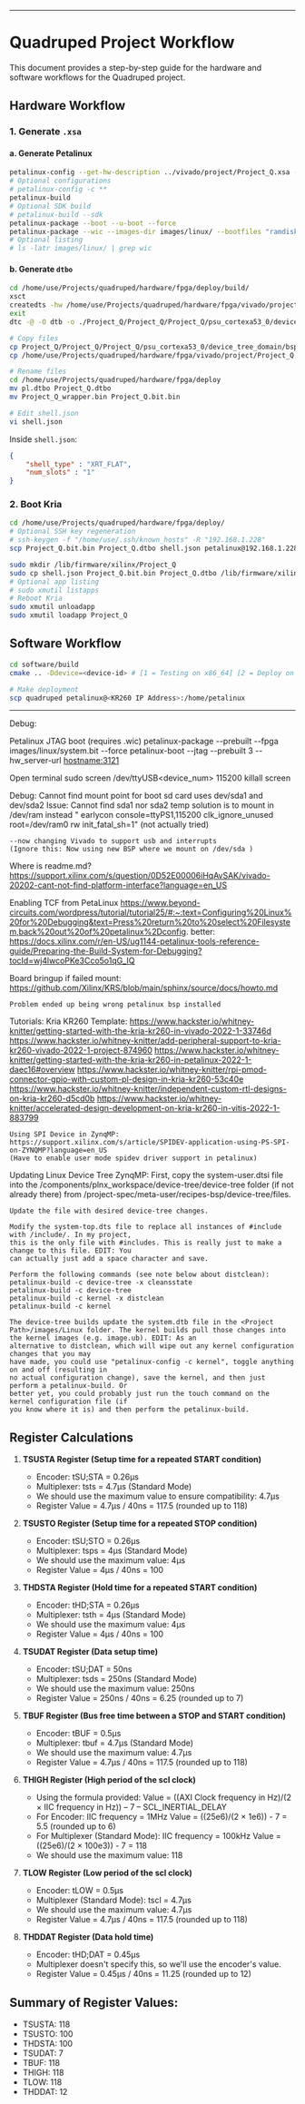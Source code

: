 <!-- Hardware Workflow:
    Generate .xsa
        Generate petalinux
            petalinux-config --get-hw-description ../vivado/project/Project_Q.xsa --silentconfig
            *(petalinux-config -c **)
            petalinux-build
            *(petaliunx-build --sdk)
            petalinux-package --boot --u-boot --force
            petalinux-package --wic --images-dir images/linux/ --bootfiles "ramdisk.cpio.gz.u-boot,boot.scr,Image,system.dtb,system-zynqmp-sck-kr-g-revB.dtb" --disk-name "sda"
            *(ls -latr images/linux/ | grep wic)
        Generate dtbo
            cd /home/use/Projects/quadruped/hardware/fpga/deploy/build/
            xsct
            createdts -hw /home/use/Projects/quadruped/hardware/fpga/vivado/project/Project_Q.xsa -zocl -platform-name Project_Q -git-branch xlnx_rel_v2022.2 -overlay -compile -out ./Project_Q
            exit
            dtc -@ -O dtb -o ./Project_Q/Project_Q/Project_Q/psu_cortexa53_0/device_tree_domain/bsp/pl.dtbo ./Project_Q/Project_Q/Project_Q/psu_cortexa53_0/device_tree_domain/bsp/pl.dtsi 
            <copy .bin file from vivado & copy pl.dtbo from build into deploy folder>
            cp Project_Q/Project_Q/Project_Q/psu_cortexa53_0/device_tree_domain/bsp/pl.dtbo ~/Projects/quadruped/hardware/fpga/deploy/
            cp /home/use/Projects/quadruped/hardware/fpga/vivado/project/Project_Q.runs/impl_1/Project_Q_wrapper.bin ~/Projects/quadruped/hardware/fpga/deploy/
            <rename .bin to Project_Q.bit.bin, pl.dtbo to Project_Q.dtbo>
            cd /home/use/Projects/quadruped/hardware/fpga/deploy
            mv pl.dtbo Project_Q.dtbo
            mv Project_Q_wrapper.bin Project_Q.bit.bin 
            vi shell.json
                {
                    "shell_type" : "XRT_FLAT",
                    "num_slots" : "1"
                }
    
    Boot Kria
        cd /home/use/Projects/quadruped/hardware/fpga/deploy/
        *(ssh-keygen -f "/home/use/.ssh/known_hosts" -R "192.168.1.228")
        scp Project_Q.bit.bin Project_Q.dtbo shell.json petalinux@192.168.1.228:/home/petalinux

        sudo mkdir /lib/firmware/xilinx/Project_Q
        sudo cp shell.json Project_Q.bit.bin Project_Q.dtbo /lib/firmware/xilinx/Project_Q/
        *(sudo xmutil listapps) // Project_Q should be there
        <reboot kria>
        sudo xmutil unloadapp
        sudo xmutil loadapp Project_Q
         -->

<!-- Software Workflow:
    cd software/build
    cmake .. -Ddevice=<device-id> // [1 = Testing on x86_64] [2 = Deploy on ARM]

    // Make deployment
    scp quadruped petalinux@<KR260 IP Address>:/home/petalinux -->

---

# Quadruped Project Workflow

This document provides a step-by-step guide for the hardware and software workflows for the Quadruped project.

## Hardware Workflow

### 1. Generate `.xsa`

#### a. Generate Petalinux

```bash
petalinux-config --get-hw-description ../vivado/project/Project_Q.xsa --silentconfig
# Optional configurations
# petalinux-config -c **
petalinux-build
# Optional SDK build
# petalinux-build --sdk
petalinux-package --boot --u-boot --force
petalinux-package --wic --images-dir images/linux/ --bootfiles "ramdisk.cpio.gz.u-boot,boot.scr,Image,system.dtb,system-zynqmp-sck-kr-g-revB.dtb" --disk-name "sda"
# Optional listing
# ls -latr images/linux/ | grep wic
```

#### b. Generate `dtbo`

```bash
cd /home/use/Projects/quadruped/hardware/fpga/deploy/build/
xsct
createdts -hw /home/use/Projects/quadruped/hardware/fpga/vivado/project/Project_Q.xsa -zocl -platform-name Project_Q -git-branch xlnx_rel_v2022.2 -overlay -compile -out ./Project_Q
exit
dtc -@ -O dtb -o ./Project_Q/Project_Q/Project_Q/psu_cortexa53_0/device_tree_domain/bsp/pl.dtbo ./Project_Q/Project_Q/Project_Q/psu_cortexa53_0/device_tree_domain/bsp/pl.dtsi 

# Copy files
cp Project_Q/Project_Q/Project_Q/psu_cortexa53_0/device_tree_domain/bsp/pl.dtbo ~/Projects/quadruped/hardware/fpga/deploy/
cp /home/use/Projects/quadruped/hardware/fpga/vivado/project/Project_Q.runs/impl_1/Project_Q_wrapper.bin ~/Projects/quadruped/hardware/fpga/deploy/

# Rename files
cd /home/use/Projects/quadruped/hardware/fpga/deploy
mv pl.dtbo Project_Q.dtbo
mv Project_Q_wrapper.bin Project_Q.bit.bin 

# Edit shell.json
vi shell.json
```

Inside `shell.json`:

```json
{
    "shell_type" : "XRT_FLAT",
    "num_slots" : "1"
}
```

### 2. Boot Kria

```bash
cd /home/use/Projects/quadruped/hardware/fpga/deploy/
# Optional SSH key regeneration
# ssh-keygen -f "/home/use/.ssh/known_hosts" -R "192.168.1.228"
scp Project_Q.bit.bin Project_Q.dtbo shell.json petalinux@192.168.1.228:/home/petalinux

sudo mkdir /lib/firmware/xilinx/Project_Q
sudo cp shell.json Project_Q.bit.bin Project_Q.dtbo /lib/firmware/xilinx/Project_Q/
# Optional app listing
# sudo xmutil listapps
# Reboot Kria
sudo xmutil unloadapp
sudo xmutil loadapp Project_Q
```

## Software Workflow

```bash
cd software/build
cmake .. -Ddevice=<device-id> # [1 = Testing on x86_64] [2 = Deploy on ARM]

# Make deployment
scp quadruped petalinux@<KR260 IP Address>:/home/petalinux
```

---




Debug:

Petalinux JTAG boot (requires .wic)
    petalinux-package --prebuilt --fpga images/linux/system.bit --force
    petalinux-boot --jtag --prebuilt 3 --hw_server-url <hostname:3121>

Open terminal
    sudo screen /dev/ttyUSB<device_num> 115200
    killall screen


Debug: Cannot find mount point for boot
    sd card uses dev/sda1 and dev/sda2
    Issue: Cannot find sda1 nor sda2
    temp solution is to mount in /dev/ram instead " earlycon console=ttyPS1,115200 clk_ignore_unused root=/dev/ram0 rw init_fatal_sh=1" (not actually tried)

    --now changing Vivado to support usb and interrupts
    (Ignore this: Now using new BSP where we mount on /dev/sda )

Where is readme.md?
    https://support.xilinx.com/s/question/0D52E00006iHqAvSAK/vivado-20202-cant-not-find-platform-interface?language=en_US

Enabling TCF from PetaLinux 
    https://www.beyond-circuits.com/wordpress/tutorial/tutorial25/#:~:text=Configuring%20Linux%20for%20Debugging&text=Press%20return%20to%20select%20Filesystem,back%20out%20of%20petalinux%2Dconfig.
    better:
    https://docs.xilinx.com/r/en-US/ug1144-petalinux-tools-reference-guide/Preparing-the-Build-System-for-Debugging?tocId=wj4lwcoPKe3Cco5o1qG_IQ

Board bringup if failed mount:
    https://github.com/Xilinx/KRS/blob/main/sphinx/source/docs/howto.md

    Problem ended up being wrong petalinux bsp installed 

Tutorials:
    Kria KR260 Template:
    https://www.hackster.io/whitney-knitter/getting-started-with-the-kria-kr260-in-vivado-2022-1-33746d
    https://www.hackster.io/whitney-knitter/add-peripheral-support-to-kria-kr260-vivado-2022-1-project-874960
    https://www.hackster.io/whitney-knitter/getting-started-with-the-kria-kr260-in-petalinux-2022-1-daec16#overview
    https://www.hackster.io/whitney-knitter/rpi-pmod-connector-gpio-with-custom-pl-design-in-kria-kr260-53c40e
    https://www.hackster.io/whitney-knitter/independent-custom-rtl-designs-on-kria-kr260-d5cd0b
    https://www.hackster.io/whitney-knitter/accelerated-design-development-on-kria-kr260-in-vitis-2022-1-883799

    Using SPI Device in ZynqMP:
    https://support.xilinx.com/s/article/SPIDEV-application-using-PS-SPI-on-ZYNQMP?language=en_US
    (Have to enable user mode spidev driver support in petalinux)

Updating Linux Device Tree ZynqMP:
    First, copy the system-user.dtsi file into the <Project
    Path>/components/plnx_workspace/device-tree/device-tree folder (if not already there) from
    <Project Path>/project-spec/meta-user/recipes-bsp/device-tree/files. 
    
    Update the file with desired device-tree changes.

    Modify the system-top.dts file to replace all instances of #include with /include/. In my project,
    this is the only file with #includes. This is really just to make a change to this file. EDIT: You
    can actually just add a space character and save.

    Perform the following commands (see note below about distclean):
    petalinux-build -c device-tree -x cleansstate
    petalinux-build -c device-tree
    petalinux-build -c kernel -x distclean
    petalinux-build -c kernel
    
    The device-tree builds update the system.dtb file in the <Project Path>/images/Linux folder. The kernel builds pull those changes into the kernel images (e.g. image.ub). EDIT: As an
    alternative to distclean, which will wipe out any kernel configuration changes that you may
    have made, you could use "petalinux-config -c kernel", toggle anything on and off (resulting in
    no actual configuration change), save the kernel, and then just perform a petalinux-build. Or
    better yet, you could probably just run the touch command on the kernel configuration file (if
    you know where it is) and then perform the petalinux-build.

## Register Calculations

1. **TSUSTA Register (Setup time for a repeated START condition)**
   - Encoder: tSU;STA = 0.26μs
   - Multiplexer: tsts = 4.7μs (Standard Mode)
   - We should use the maximum value to ensure compatibility: 4.7μs
   - Register Value = 4.7μs / 40ns = 117.5 (rounded up to 118)

2. **TSUSTO Register (Setup time for a repeated STOP condition)**
   - Encoder: tSU;STO = 0.26μs
   - Multiplexer: tsps = 4μs (Standard Mode)
   - We should use the maximum value: 4μs
   - Register Value = 4μs / 40ns = 100

3. **THDSTA Register (Hold time for a repeated START condition)**
   - Encoder: tHD;STA = 0.26μs
   - Multiplexer: tsth = 4μs (Standard Mode)
   - We should use the maximum value: 4μs
   - Register Value = 4μs / 40ns = 100

4. **TSUDAT Register (Data setup time)**
   - Encoder: tSU;DAT = 50ns
   - Multiplexer: tsds = 250ns (Standard Mode)
   - We should use the maximum value: 250ns
   - Register Value = 250ns / 40ns = 6.25 (rounded up to 7)

5. **TBUF Register (Bus free time between a STOP and START condition)**
   - Encoder: tBUF = 0.5μs
   - Multiplexer: tbuf = 4.7μs (Standard Mode)
   - We should use the maximum value: 4.7μs
   - Register Value = 4.7μs / 40ns = 117.5 (rounded up to 118)

6. **THIGH Register (High period of the scl clock)**
   - Using the formula provided:
     Value = ((AXI Clock frequency in Hz)/(2 × IIC frequency in Hz)) – 7 – SCL_INERTIAL_DELAY
   - For Encoder: IIC frequency = 1MHz
     Value = ((25e6)/(2 × 1e6)) - 7 = 5.5 (rounded up to 6)
   - For Multiplexer (Standard Mode): IIC frequency = 100kHz
     Value = ((25e6)/(2 × 100e3)) - 7 = 118
   - We should use the maximum value: 118

7. **TLOW Register (Low period of the scl clock)**
   - Encoder: tLOW = 0.5μs
   - Multiplexer (Standard Mode): tscl = 4.7μs
   - We should use the maximum value: 4.7μs
   - Register Value = 4.7μs / 40ns = 117.5 (rounded up to 118)

8. **THDDAT Register (Data hold time)**
   - Encoder: tHD;DAT = 0.45μs
   - Multiplexer doesn't specify this, so we'll use the encoder's value.
   - Register Value = 0.45μs / 40ns = 11.25 (rounded up to 12)

## Summary of Register Values:
- TSUSTA: 118
- TSUSTO: 100
- THDSTA: 100
- TSUDAT: 7
- TBUF: 118
- THIGH: 118
- TLOW: 118
- THDDAT: 12
